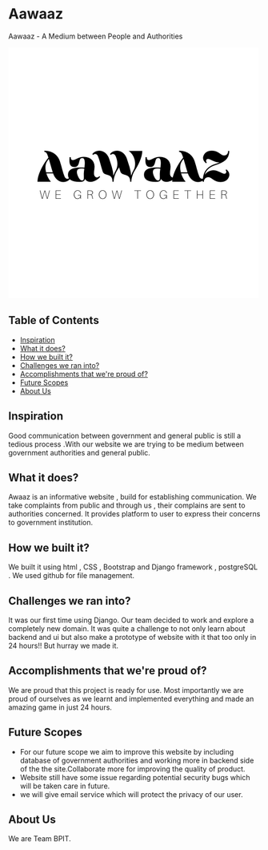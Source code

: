 # Aawaaz

Aawaaz - A Medium between People and Authorities 

![image](https://github.com/anu30singh/Awaaz/blob/main/mysite/static/image/awaaz.png?raw=true)

## Table of Contents

- [Inspiration](#inspiration)
- [What it does?](#what-it-does)
- [How we built it?](#how-we-built-it)
- [Challenges we ran into?](#challenges-we-ran-into)
- [Accomplishments that we're proud of?](#accomplishments-that-were-proud-of)
- [Future Scopes](#future-scopes)
- [About Us](#about-us)

## Inspiration

Good communication between government and general public is still a tedious process .With our website we are trying to be medium between government authorities and general public.

## What it does?

Awaaz is an informative website , build for establishing communication. We take complaints from public and through us , their complains are sent to authorities concerned. It provides platform to user to express their concerns to government institution.

## How we built it?

We built it using html , CSS , Bootstrap and Django framework , postgreSQL .
We used github for file management. 

## Challenges we ran into?

It was our first time using Django. Our team decided to work and explore a completely new domain.
It was quite a challenge to not only learn about backend and ui but also make a prototype of website with it that too only in 24 hours!! But hurray we made it.


## Accomplishments that we're proud of?

We are proud that this project is ready for use.
Most importantly we are proud of ourselves as we learnt and implemented everything and made an amazing game in just 24 hours.


## Future Scopes

- For our future scope we aim to improve this website by including database of government authorities and working more in backend side of the the site.Collaborate more for improving the quality of product.
- Website still have some issue regarding potential security bugs which will be taken care in future.
- we will give email service which will protect the privacy of our user.
## About Us

We are Team BPIT.
